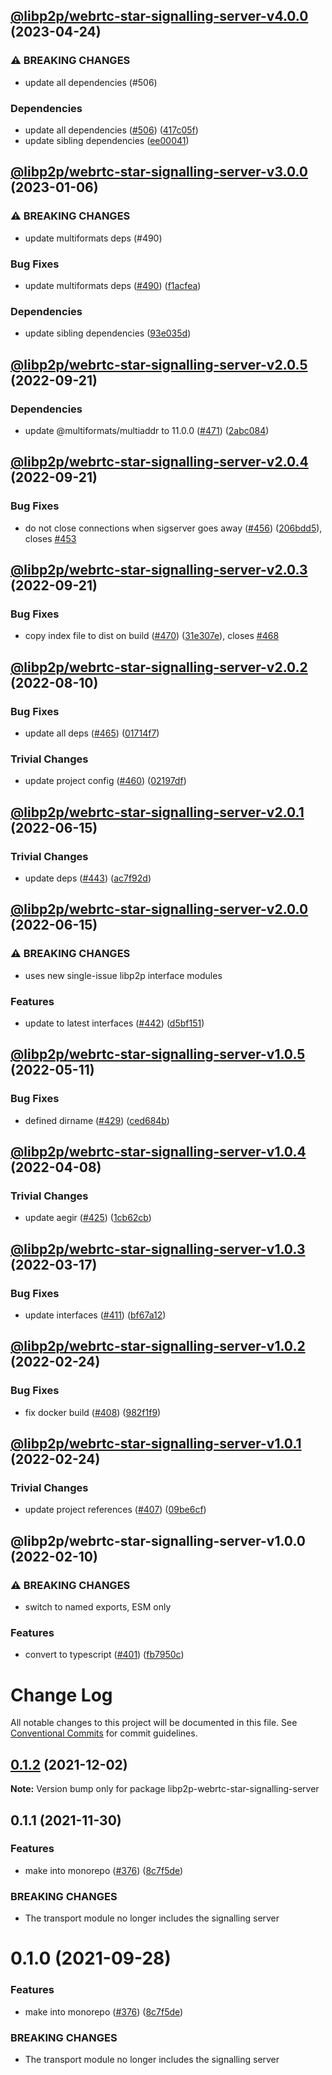 ## [@libp2p/webrtc-star-signalling-server-v4.0.0](https://github.com/libp2p/js-libp2p-webrtc-star/compare/@libp2p/webrtc-star-signalling-server-v3.0.0...@libp2p/webrtc-star-signalling-server-v4.0.0) (2023-04-24)


### ⚠ BREAKING CHANGES

* update all dependencies (#506)

### Dependencies

* update all dependencies ([#506](https://github.com/libp2p/js-libp2p-webrtc-star/issues/506)) ([417c05f](https://github.com/libp2p/js-libp2p-webrtc-star/commit/417c05f5a85f585699e09ed5d84ee51391697d5e))
* update sibling dependencies ([ee00041](https://github.com/libp2p/js-libp2p-webrtc-star/commit/ee00041eb262cc79c05644c51688330ea15e9489))

## [@libp2p/webrtc-star-signalling-server-v3.0.0](https://github.com/libp2p/js-libp2p-webrtc-star/compare/@libp2p/webrtc-star-signalling-server-v2.0.5...@libp2p/webrtc-star-signalling-server-v3.0.0) (2023-01-06)


### ⚠ BREAKING CHANGES

* update multiformats deps (#490)

### Bug Fixes

* update multiformats deps ([#490](https://github.com/libp2p/js-libp2p-webrtc-star/issues/490)) ([f1acfea](https://github.com/libp2p/js-libp2p-webrtc-star/commit/f1acfeaea8744c392912c837fda504f3a192d970))


### Dependencies

* update sibling dependencies ([93e035d](https://github.com/libp2p/js-libp2p-webrtc-star/commit/93e035da84643ab0f7379fe336f2051e5c50edf1))

## [@libp2p/webrtc-star-signalling-server-v2.0.5](https://github.com/libp2p/js-libp2p-webrtc-star/compare/@libp2p/webrtc-star-signalling-server-v2.0.4...@libp2p/webrtc-star-signalling-server-v2.0.5) (2022-09-21)


### Dependencies

* update @multiformats/multiaddr to 11.0.0 ([#471](https://github.com/libp2p/js-libp2p-webrtc-star/issues/471)) ([2abc084](https://github.com/libp2p/js-libp2p-webrtc-star/commit/2abc0844537030bd3d248f08e5467f29bba6dec6))

## [@libp2p/webrtc-star-signalling-server-v2.0.4](https://github.com/libp2p/js-libp2p-webrtc-star/compare/@libp2p/webrtc-star-signalling-server-v2.0.3...@libp2p/webrtc-star-signalling-server-v2.0.4) (2022-09-21)


### Bug Fixes

* do not close connections when sigserver goes away ([#456](https://github.com/libp2p/js-libp2p-webrtc-star/issues/456)) ([206bdd5](https://github.com/libp2p/js-libp2p-webrtc-star/commit/206bdd55e84d92929cf4dec6dd98d9bd6b37f650)), closes [#453](https://github.com/libp2p/js-libp2p-webrtc-star/issues/453)

## [@libp2p/webrtc-star-signalling-server-v2.0.3](https://github.com/libp2p/js-libp2p-webrtc-star/compare/@libp2p/webrtc-star-signalling-server-v2.0.2...@libp2p/webrtc-star-signalling-server-v2.0.3) (2022-09-21)


### Bug Fixes

* copy index file to dist on build ([#470](https://github.com/libp2p/js-libp2p-webrtc-star/issues/470)) ([31e307e](https://github.com/libp2p/js-libp2p-webrtc-star/commit/31e307ebec5cf022cde999a29e5afde48d93c95f)), closes [#468](https://github.com/libp2p/js-libp2p-webrtc-star/issues/468)

## [@libp2p/webrtc-star-signalling-server-v2.0.2](https://github.com/libp2p/js-libp2p-webrtc-star/compare/@libp2p/webrtc-star-signalling-server-v2.0.1...@libp2p/webrtc-star-signalling-server-v2.0.2) (2022-08-10)


### Bug Fixes

* update all deps ([#465](https://github.com/libp2p/js-libp2p-webrtc-star/issues/465)) ([01714f7](https://github.com/libp2p/js-libp2p-webrtc-star/commit/01714f73f8b7fee0d515060150604b6edf3ecaa0))


### Trivial Changes

* update project config ([#460](https://github.com/libp2p/js-libp2p-webrtc-star/issues/460)) ([02197df](https://github.com/libp2p/js-libp2p-webrtc-star/commit/02197df3f7e65cd8d6cdea81efa137035aa8228e))

## [@libp2p/webrtc-star-signalling-server-v2.0.1](https://github.com/libp2p/js-libp2p-webrtc-star/compare/@libp2p/webrtc-star-signalling-server-v2.0.0...@libp2p/webrtc-star-signalling-server-v2.0.1) (2022-06-15)


### Trivial Changes

* update deps ([#443](https://github.com/libp2p/js-libp2p-webrtc-star/issues/443)) ([ac7f92d](https://github.com/libp2p/js-libp2p-webrtc-star/commit/ac7f92de776bf798849733e6128823c798a416c0))

## [@libp2p/webrtc-star-signalling-server-v2.0.0](https://github.com/libp2p/js-libp2p-webrtc-star/compare/@libp2p/webrtc-star-signalling-server-v1.0.5...@libp2p/webrtc-star-signalling-server-v2.0.0) (2022-06-15)


### ⚠ BREAKING CHANGES

* uses new single-issue libp2p interface modules

### Features

* update to latest interfaces ([#442](https://github.com/libp2p/js-libp2p-webrtc-star/issues/442)) ([d5bf151](https://github.com/libp2p/js-libp2p-webrtc-star/commit/d5bf1519ece9203ed2ab221a3575b3198332c438))

## [@libp2p/webrtc-star-signalling-server-v1.0.5](https://github.com/libp2p/js-libp2p-webrtc-star/compare/@libp2p/webrtc-star-signalling-server-v1.0.4...@libp2p/webrtc-star-signalling-server-v1.0.5) (2022-05-11)


### Bug Fixes

* defined dirname ([#429](https://github.com/libp2p/js-libp2p-webrtc-star/issues/429)) ([ced684b](https://github.com/libp2p/js-libp2p-webrtc-star/commit/ced684b9f1f16b1c05a828e491c74c33e50fc681))

## [@libp2p/webrtc-star-signalling-server-v1.0.4](https://github.com/libp2p/js-libp2p-webrtc-star/compare/@libp2p/webrtc-star-signalling-server-v1.0.3...@libp2p/webrtc-star-signalling-server-v1.0.4) (2022-04-08)


### Trivial Changes

* update aegir ([#425](https://github.com/libp2p/js-libp2p-webrtc-star/issues/425)) ([1cb62cb](https://github.com/libp2p/js-libp2p-webrtc-star/commit/1cb62cb63477f6442fdb6e932198faed62b38188))

## [@libp2p/webrtc-star-signalling-server-v1.0.3](https://github.com/libp2p/js-libp2p-webrtc-star/compare/@libp2p/webrtc-star-signalling-server-v1.0.2...@libp2p/webrtc-star-signalling-server-v1.0.3) (2022-03-17)


### Bug Fixes

* update interfaces ([#411](https://github.com/libp2p/js-libp2p-webrtc-star/issues/411)) ([bf67a12](https://github.com/libp2p/js-libp2p-webrtc-star/commit/bf67a12b30b8d099b9ad4cf93d6f1fa357326616))

## [@libp2p/webrtc-star-signalling-server-v1.0.2](https://github.com/libp2p/js-libp2p-webrtc-star/compare/@libp2p/webrtc-star-signalling-server-v1.0.1...@libp2p/webrtc-star-signalling-server-v1.0.2) (2022-02-24)


### Bug Fixes

* fix docker build ([#408](https://github.com/libp2p/js-libp2p-webrtc-star/issues/408)) ([982f1f9](https://github.com/libp2p/js-libp2p-webrtc-star/commit/982f1f9b5827fca95d1e36233eb62e3105e6381e))

## [@libp2p/webrtc-star-signalling-server-v1.0.1](https://github.com/libp2p/js-libp2p-webrtc-star/compare/@libp2p/webrtc-star-signalling-server-v1.0.0...@libp2p/webrtc-star-signalling-server-v1.0.1) (2022-02-24)


### Trivial Changes

* update project references ([#407](https://github.com/libp2p/js-libp2p-webrtc-star/issues/407)) ([09be6cf](https://github.com/libp2p/js-libp2p-webrtc-star/commit/09be6cfabdbe70fc39811451fd6812e58b146458))

## @libp2p/webrtc-star-signalling-server-v1.0.0 (2022-02-10)


### ⚠ BREAKING CHANGES

* switch to named exports, ESM only

### Features

* convert to typescript ([#401](https://github.com/libp2p/js-libp2p-webrtc-star/issues/401)) ([fb7950c](https://github.com/libp2p/js-libp2p-webrtc-star/commit/fb7950c5d688b62878af8e6538175eb1ff93ec22))

# Change Log

All notable changes to this project will be documented in this file.
See [Conventional Commits](https://conventionalcommits.org) for commit guidelines.

## [0.1.2](https://github.com/libp2p/js-libp2p-webrtc-star/compare/libp2p-webrtc-star-signalling-server@0.1.1...libp2p-webrtc-star-signalling-server@0.1.2) (2021-12-02)

**Note:** Version bump only for package libp2p-webrtc-star-signalling-server





## 0.1.1 (2021-11-30)


### Features

* make into monorepo ([#376](https://github.com/libp2p/js-libp2p-webrtc-star/issues/376)) ([8c7f5de](https://github.com/libp2p/js-libp2p-webrtc-star/commit/8c7f5de7e1bddf1db240bc5d7634722253326b14))


### BREAKING CHANGES

* The transport module no longer includes the signalling server





# 0.1.0 (2021-09-28)


### Features

* make into monorepo ([#376](https://github.com/libp2p/js-libp2p-webrtc-star/issues/376)) ([8c7f5de](https://github.com/libp2p/js-libp2p-webrtc-star/commit/8c7f5de7e1bddf1db240bc5d7634722253326b14))


### BREAKING CHANGES

* The transport module no longer includes the signalling server
